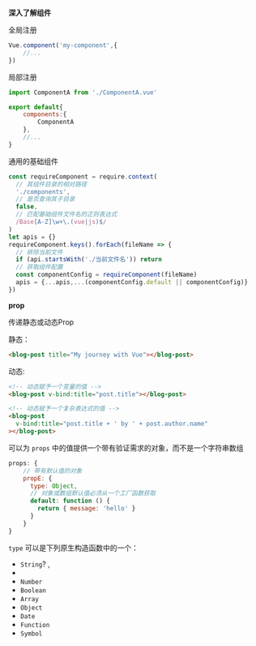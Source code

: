 **深入了解组件**

全局注册

```javascript
Vue.component('my-component',{
	//...
})
```

局部注册

```javascript
import ComponentA from './ComponentA.vue'

export default{
	components:{
		ComponentA
	},
	//...
}
```

通用的基础组件

```javascript
const requireComponent = require.context(
  // 其组件目录的相对路径
  './components',
  // 是否查询其子目录
  false,
  // 匹配基础组件文件名的正则表达式
  /Base[A-Z]\w+\.(vue|js)$/
)
let apis = {}
requireComponent.keys().forEach(fileName => {
  // 排除当前文件
  if (api.startsWith('./当前文件名')) return
  // 获取组件配置
  const componentConfig = requireComponent(fileName)
  apis = {...apis,...(componentConfig.default || componentConfig)}
})
```



**prop**

传递静态或动态Prop

静态：

```html
<blog-post title="My journey with Vue"></blog-post>
```

动态:

```html
<!-- 动态赋予一个变量的值 -->
<blog-post v-bind:title="post.title"></blog-post>

<!-- 动态赋予一个复杂表达式的值 -->
<blog-post
  v-bind:title="post.title + ' by ' + post.author.name"
></blog-post>
```



可以为 `props` 中的值提供一个带有验证需求的对象，而不是一个字符串数组

```javascript
props: {
	// 带有默认值的对象
    propE: {
      type: Object,
      // 对象或数组默认值必须从一个工厂函数获取
      default: function () {
        return { message: 'hello' }
      }
    }
}
```



`type` 可以是下列原生构造函数中的一个：

- `String`? ,
- 
- `Number`
- `Boolean`
- `Array`
- `Object`
- `Date`
- `Function`
- `Symbol`
